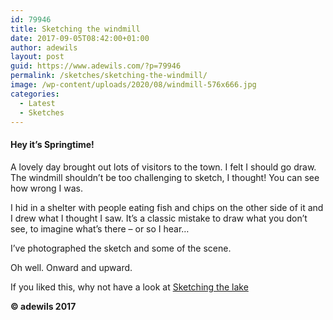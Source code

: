 ```yaml
---
id: 79946
title: Sketching the windmill
date: 2017-09-05T08:42:00+01:00
author: adewils
layout: post
guid: https://www.adewils.com/?p=79946
permalink: /sketches/sketching-the-windmill/
image: /wp-content/uploads/2020/08/windmill-576x666.jpg
categories:
  - Latest
  - Sketches
---
```

#### Hey it&#8217;s Springtime! 

<p class="has-drop-cap">
  A lovely day brought out lots of visitors to the town. I felt I should go draw. The windmill shouldn&#8217;t be too challenging to sketch, I thought! You can see how wrong I was.
</p>

I hid in a shelter with people eating fish and chips on the other side of it and I drew what I thought I saw. It&#8217;s a classic mistake to draw what you don&#8217;t see, to imagine what&#8217;s there &#8211; or so I hear&#8230; 

I&#8217;ve photographed the sketch and some of the scene.

Oh well. Onward and upward. 

If you liked this, why not have a look at [Sketching the lake](https://www.adewils.com/sketches/lake/) 

**© adewils 2017**